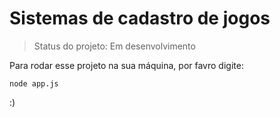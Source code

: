 # Sistemas de cadastro de jogos

> Status do projeto: Em desenvolvimento

Para rodar esse projeto na sua máquina, por favro digite:

```
node app.js
```

:)
